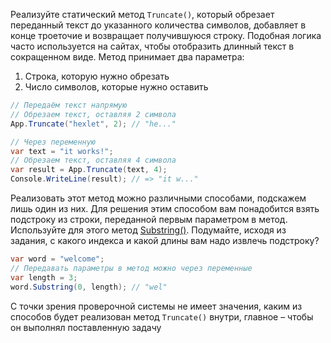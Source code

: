 
Реализуйте статический метод `Truncate()`, который обрезает переданный текст до указанного количества символов, добавляет в конце троеточие и возвращает получившуюся строку. Подобная логика часто используется на сайтах, чтобы отобразить длинный текст в сокращенном виде. Метод принимает два параметра:

1. Строка, которую нужно обрезать
2. Число символов, которые нужно оставить

```cs
// Передаём текст напрямую
// Обрезаем текст, оставляя 2 символа
App.Truncate("hexlet", 2); // "he..."

// Через переменную
var text = "it works!";
// Обрезаем текст, оставляя 4 символа
var result = App.Truncate(text, 4);
Console.WriteLine(result); // => "it w..."
```

Реализовать этот метод можно различными способами, подскажем лишь один из них. Для решения этим способом вам понадобится взять подстроку из строки, переданной первым параметром в метод. Используйте для этого метод [Substring()](https://docs.microsoft.com/en-us/dotnet/api/system.string.substring?view=net-6.0). Подумайте, исходя из задания, с какого индекса и какой длины вам надо извлечь подстроку?

  ```cs
  var word = "welcome";
  // Передавать параметры в метод можно через переменные
  var length = 3;
  word.Substring(0, length); // "wel"
  ```

С точки зрения проверочной системы не имеет значения, каким из способов будет реализован метод `Truncate()` внутри, главное – чтобы он выполнял поставленную задачу

